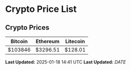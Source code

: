 # Crypto Price List

## Crypto Prices
| Bitcoin | Ethereum | Litecoin |
| ------- | -------- | -------- |
| $103846 | $3296.51 | $128.01 |
**Last Updated:** 2025-01-18 14:41 UTC
**Last Updated:** $DATE$
